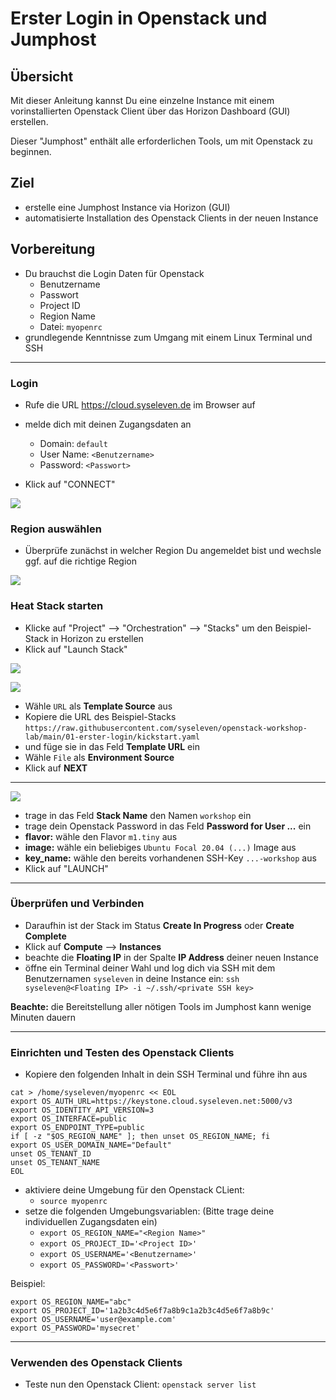 # Erster Login in Openstack und Jumphost

## Übersicht

Mit dieser Anleitung kannst Du eine einzelne Instance mit einem vorinstallierten 
Openstack Client über das Horizon Dashboard (GUI) erstellen.

Dieser "Jumphost" enthält alle erforderlichen Tools, um mit Openstack zu beginnen.

## Ziel

* erstelle eine Jumphost Instance via Horizon (GUI)
* automatisierte Installation des Openstack Clients in der neuen Instance

## Vorbereitung

* Du brauchst die Login Daten für Openstack
  * Benutzername
  * Passwort
  * Project ID
  * Region Name
  * Datei: `myopenrc`
* grundlegende Kenntnisse zum Umgang mit einem Linux Terminal und SSH

---

### Login

* Rufe die URL https://cloud.syseleven.de im Browser auf

* melde dich mit deinen Zugangsdaten an
  * Domain: `default`
  * User Name: `<Benutzername>`
  * Password: `<Passwort>`
* Klick auf "CONNECT"

![](images/01-login-window.png)

### Region auswählen

* Überprüfe zunächst in welcher Region Du angemeldet bist und wechsle ggf. auf die richtige Region

![](images/02-select-region.png)

### Heat Stack starten

* Klicke auf "Project" --> "Orchestration" --> "Stacks" um den Beispiel-Stack in Horizon zu erstellen
* Klick auf "Launch Stack"

![](images/03-orchestration-stacks.png)

![](images/04-select-stack-template.png)

* Wähle `URL` als **Template Source** aus
* Kopiere die URL des Beispiel-Stacks `https://raw.githubusercontent.com/syseleven/openstack-workshop-lab/main/01-erster-login/kickstart.yaml`
* und füge sie in das Feld **Template URL** ein
* Wähle `File` als **Environment Source**
* Klick auf **NEXT**
---

![](images/05-launch-stack.png)

* trage in das Feld **Stack Name** den Namen `workshop` ein
* trage dein Openstack Password in das Feld **Password for User ...** ein
* **flavor:** wähle den Flavor `m1.tiny` aus
* **image:** wähle ein beliebiges `Ubuntu Focal 20.04 (...)` Image aus
* **key_name:** wähle den bereits vorhandenen SSH-Key `...-workshop` aus
* Klick auf "LAUNCH"

---

### Überprüfen und Verbinden

* Daraufhin ist der Stack im Status **Create In Progress** oder **Create Complete**
* Klick auf **Compute** --> **Instances**
* beachte die **Floating IP** in der Spalte **IP Address** deiner neuen Instance
* öffne ein Terminal deiner Wahl und log dich via SSH mit dem Benutzernamen `syseleven` in deine Instance ein:
`ssh syseleven@<Floating IP> -i ~/.ssh/<private SSH key>`

**Beachte:** die Bereitstellung aller nötigen Tools im Jumphost kann wenige Minuten dauern

---

### Einrichten und Testen des Openstack Clients

* Kopiere den folgenden Inhalt in dein SSH Terminal und führe ihn aus

```
cat > /home/syseleven/myopenrc << EOL
export OS_AUTH_URL=https://keystone.cloud.syseleven.net:5000/v3
export OS_IDENTITY_API_VERSION=3
export OS_INTERFACE=public
export OS_ENDPOINT_TYPE=public
if [ -z "$OS_REGION_NAME" ]; then unset OS_REGION_NAME; fi
export OS_USER_DOMAIN_NAME="Default"
unset OS_TENANT_ID
unset OS_TENANT_NAME
EOL
```

* aktiviere deine Umgebung für den Openstack CLient: 
  * `source myopenrc`
* setze die folgenden Umgebungsvariablen: (Bitte trage deine individuellen Zugangsdaten ein)
  * `export OS_REGION_NAME="<Region Name>"`
  * `export OS_PROJECT_ID='<Project ID>'` 
  * `export OS_USERNAME='<Benutzername>'`
  * `export OS_PASSWORD='<Passwort>'` 

Beispiel:
```
export OS_REGION_NAME="abc"
export OS_PROJECT_ID='1a2b3c4d5e6f7a8b9c1a2b3c4d5e6f7a8b9c'
export OS_USERNAME='user@example.com'
export OS_PASSWORD='mysecret'
```

---

### Verwenden des Openstack Clients

* Teste nun den Openstack Client: `openstack server list`
